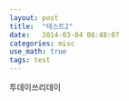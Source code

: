 ```yaml
---
layout: post
title:  "테스트2"
date:   2014-03-04 08:48:07 
categories: misc
use_math: true
tags: test
---
```


투데이쓰리데이